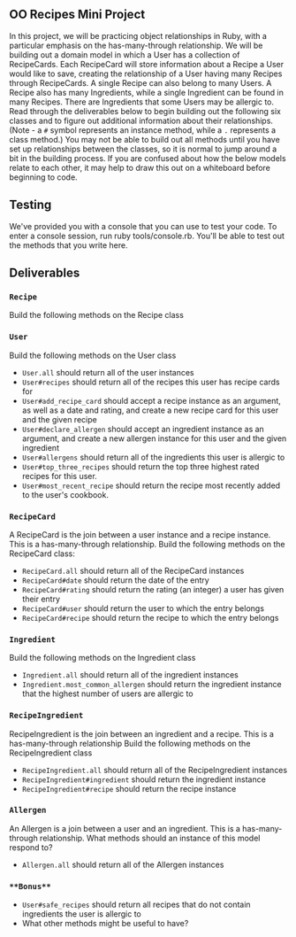 ## OO Recipes Mini Project

In this project, we will be practicing object relationships in Ruby, with a particular emphasis on the has-many-through relationship.  We will be building out a domain model in which a User has a collection of RecipeCards. Each RecipeCard will store information about a Recipe a User would like to save, creating the relationship of a User having many Recipes through RecipeCards. A single Recipe can also belong to many Users.  A Recipe also has many Ingredients, while a single Ingredient can be found in many Recipes.  There are Ingredients that some Users may be allergic to.  Read through the deliverables below to begin building out the following six classes and to figure out additional information about their relationships.  (Note - a `#` symbol represents an instance method, while a `.` represents a class method.)  You may not be able to build out all methods until you have set up relationships between the classes, so it is normal to jump around a bit in the building process.  If you are confused about how the below models relate to each other, it may help to draw this out on a whiteboard before beginning to code.  

## Testing

We've provided you with a console that you can use to test your code. To enter a console session, run ruby tools/console.rb. You'll be able to test out the methods that you write here.

## Deliverables

### `Recipe`
Build the following methods on the Recipe class

<!-- - `Recipe.all`
should return all of the recipe instances -->
<!-- - `Recipe.most_popular`
should return the recipe instance with the highest number of users (the recipe that has the most recipe cards)
- `Recipe#users`
should return the user instances who have recipe cards with this recipe
- `Recipe#ingredients`
should return all of the ingredients in this recipe
- `Recipe#allergens`
should return all of the ingredients in this recipe that are allergens
- `Recipe#add_ingredients`
should take an array of ingredient instances as an argument, and associate each of those ingredients with this recipe -->


### `User`
Build the following methods on the User class

- `User.all`
should return all of the user instances
- `User#recipes`
should return all of the recipes this user has recipe cards for
- `User#add_recipe_card`
should accept a recipe instance as an argument, as well as a date and rating, and create a new recipe card for this user and the given recipe
- `User#declare_allergen`
should accept an ingredient instance as an argument, and create a new allergen instance for this user and the given ingredient
- `User#allergens`
should return all of the ingredients this user is allergic to
- `User#top_three_recipes`
should return the top three highest rated recipes for this user.
- `User#most_recent_recipe`
should return the recipe most recently added to the user's cookbook.



### `RecipeCard`
A RecipeCard is the join between a user instance and a recipe instance.  This is a has-many-through relationship.
Build the following methods on the RecipeCard class:  

- `RecipeCard.all`
should return all of the RecipeCard instances
- `RecipeCard#date`
should return the date of the entry
- `RecipeCard#rating`
should return the rating (an integer) a user has given their entry
- `RecipeCard#user`
should return the user to which the entry belongs
- `RecipeCard#recipe`
should return the recipe to which the entry belongs

### `Ingredient`
Build the following methods on the Ingredient class

- `Ingredient.all`
should return all of the ingredient instances
- `Ingredient.most_common_allergen`
should return the ingredient instance that the highest number of users are allergic to


### `RecipeIngredient`
RecipeIngredient is the join between an ingredient and a recipe.  This is a has-many-through relationship
Build the following methods on the RecipeIngredient class

- `RecipeIngredient.all`
should return all of the RecipeIngredient instances
- `RecipeIngredient#ingredient`
should return the ingredient instance
- `RecipeIngredient#recipe`
should return the recipe instance

### `Allergen`
An Allergen is a join between a user and an ingredient.  This is a has-many-through relationship.  What methods should an instance of this model respond to?

- `Allergen.all`
should return all of the Allergen instances



### `**Bonus**`
- `User#safe_recipes`
should return all recipes that do not contain ingredients the user is allergic to
- What other methods might be useful to have?
